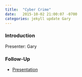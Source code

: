 ```yaml
---
title:  "Cyber Crime"
date:   2015-10-02 21:00:07 -0700
categories: jekyll update Gary
---
```


### Introduction

Presenter: Gary

### Follow-Up

* [Presentation](/assets/present/future-crimes.pdf) 
